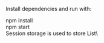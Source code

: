 
Install dependencies and run with:
 

npm install\
npm start\
Session storage is used to store List\
